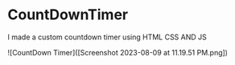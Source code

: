 # CountDownTimer
I made a custom countdown timer using HTML CSS AND JS

![CountDown Timer]([Screenshot 2023-08-09 at 11.19.51 PM.png])

